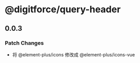 # @digitforce/query-header

## 0.0.3
### Patch Changes

- 将 @element-plus/icons 修改成 @element-plus/icons-vue
